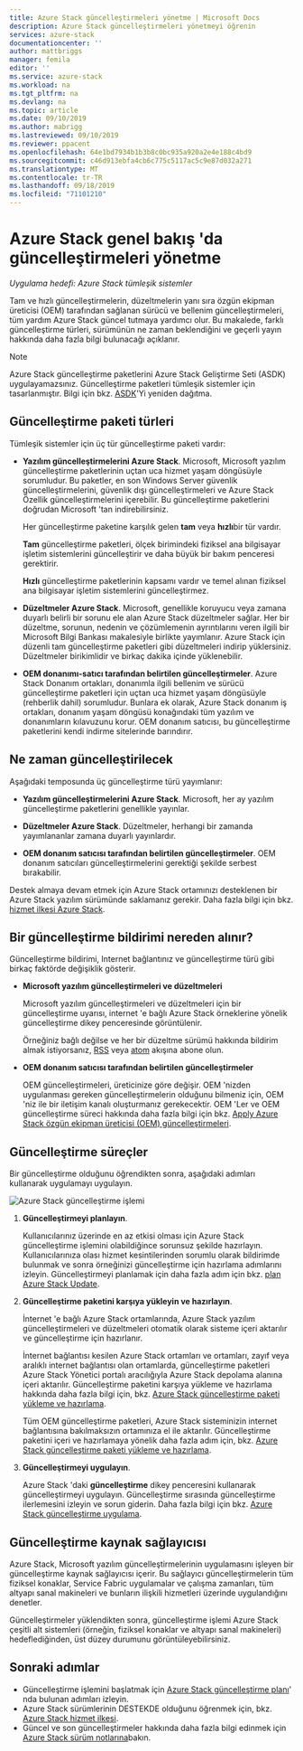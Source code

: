 ```yaml
---
title: Azure Stack güncelleştirmeleri yönetme | Microsoft Docs
description: Azure Stack güncelleştirmeleri yönetmeyi öğrenin
services: azure-stack
documentationcenter: ''
author: mattbriggs
manager: femila
editor: ''
ms.service: azure-stack
ms.workload: na
ms.tgt_pltfrm: na
ms.devlang: na
ms.topic: article
ms.date: 09/10/2019
ms.author: mabrigg
ms.lastreviewed: 09/10/2019
ms.reviewer: ppacent
ms.openlocfilehash: 64e1bd7934b1b3b8c0bc935a920a2e4e188c4bd9
ms.sourcegitcommit: c46d913ebfa4cb6c775c5117ac5c9e87d032a271
ms.translationtype: MT
ms.contentlocale: tr-TR
ms.lasthandoff: 09/18/2019
ms.locfileid: "71101210"
---
```

# <a name="manage-updates-in-azure-stack-overview"></a>Azure Stack genel bakış 'da güncelleştirmeleri yönetme

*Uygulama hedefi: Azure Stack tümleşik sistemler*

Tam ve hızlı güncelleştirmelerin, düzeltmelerin yanı sıra özgün ekipman üreticisi (OEM) tarafından sağlanan sürücü ve bellenim güncelleştirmeleri, tüm yardım Azure Stack güncel tutmaya yardımcı olur. Bu makalede, farklı güncelleştirme türleri, sürümünün ne zaman beklendiğini ve geçerli yayın hakkında daha fazla bilgi bulunacağı açıklanır.

> [!Note]  
> Azure Stack güncelleştirme paketlerini Azure Stack Geliştirme Seti (ASDK) uygulayamazsınız. Güncelleştirme paketleri tümleşik sistemler için tasarlanmıştır. Bilgi için bkz. [ASDK](https://docs.microsoft.com/azure-stack/asdk/asdk-redeploy)'Yi yeniden dağıtma.

## <a name="update-package-types"></a>Güncelleştirme paketi türleri

Tümleşik sistemler için üç tür güncelleştirme paketi vardır:

-   **Yazılım güncelleştirmelerini Azure Stack**. Microsoft, Microsoft yazılım güncelleştirme paketlerinin uçtan uca hizmet yaşam döngüsüyle sorumludur. Bu paketler, en son Windows Server güvenlik güncelleştirmelerini, güvenlik dışı güncelleştirmeleri ve Azure Stack Özellik güncelleştirmelerini içerebilir. Bu güncelleştirme paketlerini doğrudan Microsoft 'tan indirebilirsiniz.

    Her güncelleştirme paketine karşılık gelen **tam** veya **hızlı**bir tür vardır. 
 
    **Tam** güncelleştirme paketleri, ölçek birimindeki fiziksel ana bilgisayar işletim sistemlerini güncelleştirir ve daha büyük bir bakım penceresi gerektirir. 

    **Hızlı** güncelleştirme paketlerinin kapsamı vardır ve temel alınan fiziksel ana bilgisayar işletim sistemlerini güncelleştirmez.

-   **Düzeltmeler Azure Stack**. Microsoft, genellikle koruyucu veya zamana duyarlı belirli bir sorunu ele alan Azure Stack düzeltmeler sağlar. Her bir düzeltme, sorunun, nedenin ve çözümlemenin ayrıntılarını veren ilgili bir Microsoft Bilgi Bankası makalesiyle birlikte yayımlanır. Azure Stack için düzenli tam güncelleştirme paketleri gibi düzeltmeleri indirip yüklersiniz. Düzeltmeler birikimlidir ve birkaç dakika içinde yüklenebilir.

-   **OEM donanımı-satıcı tarafından belirtilen güncelleştirmeler**. Azure Stack Donanım ortakları, donanımla ilgili bellenim ve sürücü güncelleştirme paketleri için uçtan uca hizmet yaşam döngüsüyle (rehberlik dahil) sorumludur. Bunlara ek olarak, Azure Stack donanım iş ortakları, donanım yaşam döngüsü konağındaki tüm yazılım ve donanımların kılavuzunu korur. OEM donanım satıcısı, bu güncelleştirme paketlerini kendi indirme sitelerinde barındırır.

## <a name="when-to-update"></a>Ne zaman güncelleştirilecek

Aşağıdaki temposunda üç güncelleştirme türü yayımlanır:

-   **Yazılım güncelleştirmelerini Azure Stack**. Microsoft, her ay yazılım güncelleştirme paketlerini genellikle yayınlar.

-   **Düzeltmeler Azure Stack**. Düzeltmeler, herhangi bir zamanda yayımlananlar zamana duyarlı yayınlardır.

-   **OEM donanım satıcısı tarafından belirtilen güncelleştirmeler**. OEM donanım satıcıları güncelleştirmelerini gerektiği şekilde serbest bırakabilir.

Destek almaya devam etmek için Azure Stack ortamınızı desteklenen bir Azure Stack yazılım sürümünde saklamanız gerekir. Daha fazla bilgi için bkz. [hizmet ilkesi Azure Stack](azure-stack-update-servicing-policy.md).

## <a name="where-to-get-notice-of-an-update"></a>Bir güncelleştirme bildirimi nereden alınır?

Güncelleştirme bildirimi, Internet bağlantınız ve güncelleştirme türü gibi birkaç faktörde değişiklik gösterir.

- **Microsoft yazılım güncelleştirmeleri ve düzeltmeleri** 

    Microsoft yazılım güncelleştirmeleri ve düzeltmeleri için bir güncelleştirme uyarısı, internet 'e bağlı Azure Stack örneklerine yönelik güncelleştirme dikey penceresinde görüntülenir.

    Örneğiniz bağlı değilse ve her bir düzeltme sürümü hakkında bildirim almak istiyorsanız, [RSS](https://support.microsoft.com/app/content/api/content/feeds/sap/en-us/32d322a8-acae-202d-e9a9-7371dccf381b/rss) veya [atom](https://support.microsoft.com/app/content/api/content/feeds/sap/en-us/32d322a8-acae-202d-e9a9-7371dccf381b/atom) akışına abone olun.

- **OEM donanım satıcısı tarafından belirtilen güncelleştirmeler**

    OEM güncelleştirmeleri, üreticinize göre değişir. OEM 'nizden uygulanması gereken güncelleştirmelerin olduğunu bilmeniz için, OEM 'niz ile bir iletişim kanalı oluşturmanız gerekecektir. OEM 'Ler ve OEM güncelleştirme süreci hakkında daha fazla bilgi için bkz. [Apply Azure Stack özgün ekipman üreticisi (OEM) güncelleştirmeleri](azure-stack-update-oem.md).

## <a name="update-processes"></a>Güncelleştirme süreçler

Bir güncelleştirme olduğunu öğrendikten sonra, aşağıdaki adımları kullanarak uygulamayı uygulayın.

![Azure Stack güncelleştirme işlemi](./media/azure-stack-updates/azure-stack-update-process.png)

1. **Güncelleştirmeyi planlayın**.

    Kullanıcılarınız üzerinde en az etkisi olması için Azure Stack güncelleştirme işlemini olabildiğince sorunsuz şekilde hazırlayın. Kullanıcılarınıza olası hizmet kesintilerinden sorumlu olarak bildirimde bulunmak ve sonra örneğinizi güncelleştirme için hazırlama adımlarını izleyin. Güncelleştirmeyi planlamak için daha fazla adım için bkz. [plan Azure Stack Update](azure-stack-update-plan.md).

2. **Güncelleştirme paketini karşıya yükleyin ve hazırlayın**.

    İnternet 'e bağlı Azure Stack ortamlarında, Azure Stack yazılım güncelleştirmeleri ve düzeltmeleri otomatik olarak sisteme içeri aktarılır ve güncelleştirme için hazırlanır.

    İnternet bağlantısı kesilen Azure Stack ortamları ve ortamları, zayıf veya aralıklı internet bağlantısı olan ortamlarda, güncelleştirme paketleri Azure Stack Yönetici portalı aracılığıyla Azure Stack depolama alanına içeri aktarılır. Güncelleştirme paketini karşıya yükleme ve hazırlama hakkında daha fazla bilgi için, bkz. [Azure Stack güncelleştirme paketi yükleme ve hazırlama](azure-stack-update-prepare-package.md).

    Tüm OEM güncelleştirme paketleri, Azure Stack sisteminizin internet bağlantısına bakılmaksızın ortamınıza el ile aktarılır. Güncelleştirme paketini içeri ve hazırlamaya yönelik daha fazla adım için, bkz. [Azure Stack güncelleştirme paketi yükleme ve hazırlama](azure-stack-update-prepare-package.md).

3. **Güncelleştirmeyi uygulayın**.

    Azure Stack 'daki **güncelleştirme** dikey penceresini kullanarak güncelleştirmeyi uygulayın. Güncelleştirme sırasında güncelleştirme ilerlemesini izleyin ve sorun giderin. Daha fazla bilgi için bkz. [Azure Stack güncelleştirme uygulama](azure-stack-apply-updates.md).

## <a name="the-update-resource-provider"></a>Güncelleştirme kaynak sağlayıcısı

Azure Stack, Microsoft yazılım güncelleştirmelerinin uygulamasını işleyen bir güncelleştirme kaynak sağlayıcısı içerir. Bu sağlayıcı güncelleştirmelerin tüm fiziksel konaklar, Service Fabric uygulamalar ve çalışma zamanları, tüm altyapı sanal makineleri ve bunların ilişkili hizmetleri üzerinde uygulandığını denetler.

Güncelleştirmeler yüklendikten sonra, güncelleştirme işlemi Azure Stack çeşitli alt sistemleri (örneğin, fiziksel konaklar ve altyapı sanal makineleri) hedeflediğinden, üst düzey durumunu görüntüleyebilirsiniz.

## <a name="next-steps"></a>Sonraki adımlar

- Güncelleştirme işlemini başlatmak için [Azure Stack güncelleştirme planı](azure-stack-update-plan.md)' nda bulunan adımları izleyin.
- Azure Stack sürümlerinin DESTEKDE olduğunu öğrenmek için, bkz. [Azure Stack hizmet ilkesi](azure-stack-servicing-policy.md).  
- Güncel ve son güncelleştirmeler hakkında daha fazla bilgi edinmek için [Azure Stack sürüm notlarına](release-notes.md)bakın.
